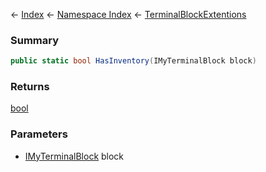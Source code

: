 ← [Index](Api-Index) ← [Namespace Index](Namespace-Index) ← [TerminalBlockExtentions](Sandbox.ModAPI.Ingame.TerminalBlockExtentions)

### Summary

```csharp
public static bool HasInventory(IMyTerminalBlock block)
```

### Returns

[bool](https://docs.microsoft.com/en-us/dotnet/api/system.boolean?view=netframework-4.6)

### Parameters

* [IMyTerminalBlock](Sandbox.ModAPI.Ingame.IMyTerminalBlock) block
